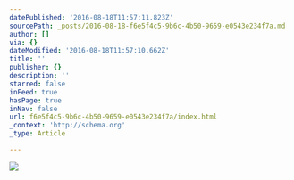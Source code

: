 ```yaml
---
datePublished: '2016-08-18T11:57:11.823Z'
sourcePath: _posts/2016-08-18-f6e5f4c5-9b6c-4b50-9659-e0543e234f7a.md
author: []
via: {}
dateModified: '2016-08-18T11:57:10.662Z'
title: ''
publisher: {}
description: ''
starred: false
inFeed: true
hasPage: true
inNav: false
url: f6e5f4c5-9b6c-4b50-9659-e0543e234f7a/index.html
_context: 'http://schema.org'
_type: Article

---
```

![](https://the-grid-user-content.s3-us-west-2.amazonaws.com/168f0549-f855-481d-a5c3-132602b1c1eb.jpg)